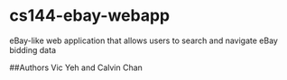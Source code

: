 # cs144-ebay-webapp
eBay-like web application that allows users to search and navigate eBay bidding data

##Authors 
Vic Yeh and Calvin Chan
